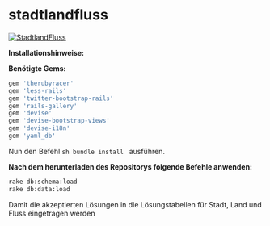 # stadtlandfluss
[![StadtlandFluss](http://fs2.directupload.net/images/150227/mdjvbl4j.png)](http://stadtlandflussduell.herokuapp.com)

**Installationshinweise:**

**Benötigte Gems:**

```rb
gem 'therubyracer'
gem 'less-rails'
gem 'twitter-bootstrap-rails'
gem 'rails-gallery'
gem 'devise'
gem 'devise-bootstrap-views'
gem 'devise-i18n'
gem 'yaml_db'
```
Nun den Befehl ```sh bundle install ``` ausführen.

**Nach dem herunterladen des Repositorys folgende Befehle anwenden:**

```sh
rake db:schema:load
rake db:data:load  
```
Damit die akzeptierten Lösungen in die Lösungstabellen für Stadt, Land und Fluss eingetragen werden
